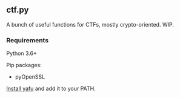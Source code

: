 ctf.py
---

A bunch of useful functions for CTFs, mostly crypto-oriented. WIP.

### Requirements

Python 3.6+

Pip packages: 
 - pyOpenSSL

[Install yafu](https://github.com/sherlly/blog/blob/master/Install%20yafu%20under%20linux%20environment.md) and add it to your PATH.
